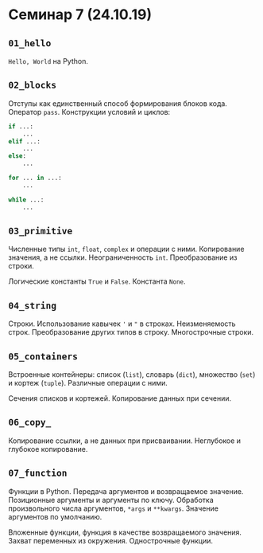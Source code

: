 # Семинар 7 (24.10.19)

## `01_hello`

`Hello, World` на Python.

## `02_blocks`

Отступы как единственный способ формирования блоков кода. Оператор `pass`. Конструкции условий и циклов:

```python
if ...:
    ...
elif ...:
    ...
else:
    ...
```

```python
for ... in ...:
    ...
```

```python
while ...:
    ...
```

## `03_primitive`

Численные типы `int`, `float`, `complex` и операции с ними. Копирование значения, а не ссылки. Неограниченность `int`. Преобразование из строки.

Логические константы `True` и `False`. Константа `None`.

## `04_string`

Строки. Использование кавычек `'` и `"` в строках. Неизменяемость строк. Преобразование других типов в строку. Многострочные строки.

## `05_containers`

Встроенные контейнеры: список (`list`), словарь (`dict`), множество (`set`) и кортеж (`tuple`). Различные операции с ними.

Сечения списков и кортежей. Копирование данных при сечении.

## `06_copy_`

Копирование ссылки, а не данных при присваивании. Неглубокое и глубокое копирование.

## `07_function`

Функции в Python. Передача аргументов и возвращаемое значение. Позиционные аргументы и аргументы по ключу. Обработка произвольного числа аргументов, `*args` и `**kwargs`. Значение аргументов по умолчанию.

Вложенные функции, функция в качестве возвращаемого значения. Захват переменных из окружения. Однострочные функции.
